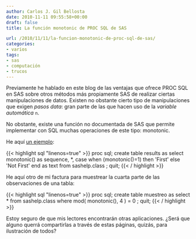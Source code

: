 ```yaml
---
author: Carlos J. Gil Bellosta
date: 2010-11-11 09:55:58+00:00
draft: false
title: La función monotonic de PROC SQL de SAS

url: /2010/11/11/la-funcion-monotonic-de-proc-sql-de-sas/
categories:
- varios
tags:
- sas
- computación
- trucos
---
```


Previamente he hablado en este blog de las ventajas que ofrece PROC SQL en SAS sobre otros métodos más propiamente SAS de realizar ciertas manipulaciones de datos. Existen no obstante cierto tipo de manipulaciones que exigen _pasos data_: gran parte de las que hacen uso de la _variable automática_ `n`.

No obstante, existe una función no documentada de SAS que permite implementar con SQL muchas operaciones de este tipo: monotonic.

He aquí [un ejemplo](http://www.amadeus.co.uk/sas-technical-services/tips-and-techniques/a-to-z-of-data-step-functions/the-monotonic-function/):


{{< highlight sql "linenos=true" >}}
proc sql;
  create table results as
    select
      monotonic() as sequence,
      *,
      case
        when (monotonic()=1) then 'First'
        else 'Not First'
      end as text
    from sashelp.class
  ;
quit;
{{< / highlight >}}


He aquí otro de mi factura para muestrear la cuarta parte de las observaciones de una tabla:


{{< highlight sql "linenos=true" >}}
proc sql;
  create table muestreo as
    select *
    from sashelp.class
    where mod( monotonic(), 4 ) = 0
  ;
quit;
{{< / highlight >}}


Estoy seguro de que mis lectores encontrarán otras aplicaciones. ¿Será que alguno querrá compartirlas a través de estas páginas, quizás, para ilustración de todos?
